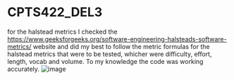 # CPTS422_DEL3
for the halstead metrics I checked the https://www.geeksforgeeks.org/software-engineering-halsteads-software-metrics/ website and did my best to follow the metric formulas for the halstead metrics that were to be tested, whicher were difficulty, effort, length, vocab and volume. To my knowledge the code was working accurately. 
![image](https://github.com/jblawrence12/CPTS422_DEL3/assets/145939948/c636adf4-d60d-4276-9004-033ccefed9be)
